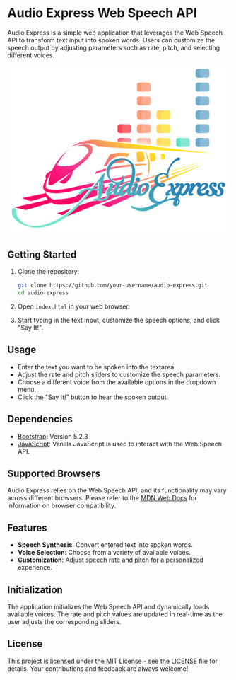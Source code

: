 # Audio Express Web Speech API 
Audio Express is a simple web application that leverages the Web Speech API to transform text input into spoken words. Users can customize the speech output by adjusting parameters such as rate, pitch, and selecting different voices.

![Audio Express Logo](/img/AudioExpressLogo.png)

## Getting Started

1. Clone the repository:

    ```bash
    git clone https://github.com/your-username/audio-express.git
    cd audio-express
    ```

2. Open `index.html` in your web browser.

3. Start typing in the text input, customize the speech options, and click "Say It!".

## Usage

- Enter the text you want to be spoken into the textarea.
- Adjust the rate and pitch sliders to customize the speech parameters.
- Choose a different voice from the available options in the dropdown menu.
- Click the "Say It!" button to hear the spoken output.

## Dependencies

- [Bootstrap](https://getbootstrap.com): Version 5.2.3
- [JavaScript](https://developer.mozilla.org/en-US/docs/Web/JavaScript): Vanilla JavaScript is used to interact with the Web Speech API.

## Supported Browsers

Audio Express relies on the Web Speech API, and its functionality may vary across different browsers. Please refer to the [MDN Web Docs](https://developer.mozilla.org/en-US/docs/Web/API/Web_Speech_API) for information on browser compatibility.

## Features

- **Speech Synthesis**: Convert entered text into spoken words.
- **Voice Selection**: Choose from a variety of available voices.
- **Customization**: Adjust speech rate and pitch for a personalized experience.

## Initialization

The application initializes the Web Speech API and dynamically loads available voices. The rate and pitch values are updated in real-time as the user adjusts the corresponding sliders.

## License 

This project is licensed under the MIT License - see the LICENSE file for details. Your contributions and feedback are always welcome!
